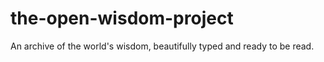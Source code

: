 # the-open-wisdom-project
An archive of the world's wisdom, beautifully typed and ready to be read.
